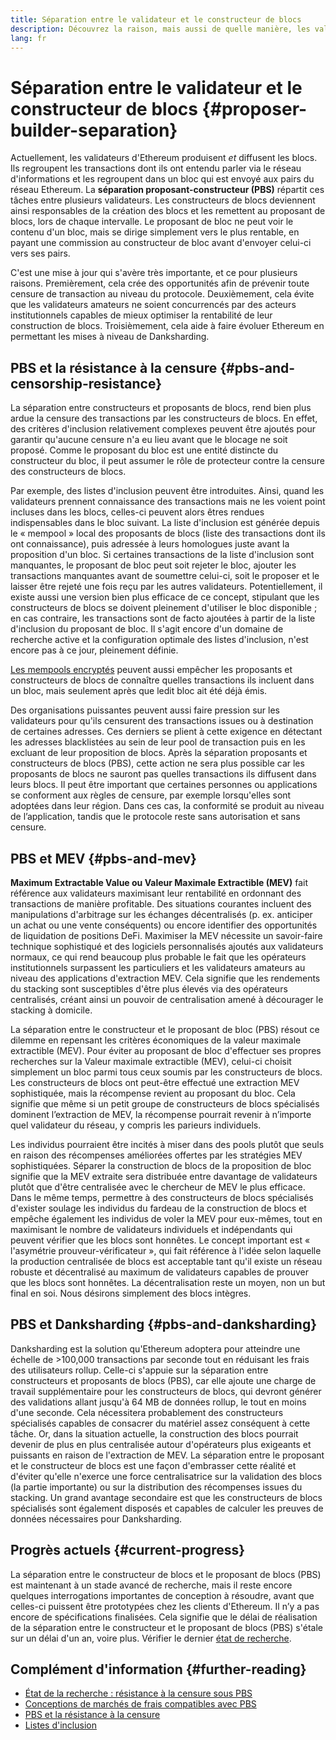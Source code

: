 ```yaml
---
title: Séparation entre le validateur et le constructeur de blocs
description: Découvrez la raison, mais aussi de quelle manière, les validateurs d'Ethereum vont séparer leurs responsabilités concernant la construction et la diffusion de blocs.
lang: fr
---
```


# Séparation entre le validateur et le constructeur de blocs {#proposer-builder-separation}

Actuellement, les validateurs d'Ethereum produisent _et_ diffusent les blocs. Ils regroupent les transactions dont ils ont entendu parler via le réseau d'informations et les regroupent dans un bloc qui est envoyé aux pairs du réseau Ethereum. La **séparation proposant-constructeur (PBS)** répartit ces tâches entre plusieurs validateurs. Les constructeurs de blocs deviennent ainsi responsables de la création des blocs et les remettent au proposant de blocs, lors de chaque intervalle. Le proposant de bloc ne peut voir le contenu d'un bloc, mais se dirige simplement vers le plus rentable, en payant une commission au constructeur de bloc avant d'envoyer celui-ci vers ses pairs.

C'est une mise à jour qui s'avère très importante, et ce pour plusieurs raisons. Premièrement, cela crée des opportunités afin de prévenir toute censure de transaction au niveau du protocole. Deuxièmement, cela évite que les validateurs amateurs ne soient concurrencés par des acteurs institutionnels capables de mieux optimiser la rentabilité de leur construction de blocs. Troisièmement, cela aide à faire évoluer Ethereum en permettant les mises à niveau de Danksharding.

## PBS et la résistance à la censure {#pbs-and-censorship-resistance}

La séparation entre constructeurs et proposants de blocs, rend bien plus ardue la censure des transactions par les constructeurs de blocs. En effet, des critères d'inclusion relativement complexes peuvent être ajoutés pour garantir qu'aucune censure n'a eu lieu avant que le blocage ne soit proposé. Comme le proposant du bloc est une entité distincte du constructeur du bloc, il peut assumer le rôle de protecteur contre la censure des constructeurs de blocs.

Par exemple, des listes d'inclusion peuvent être introduites. Ainsi, quand les validateurs prennent connaissance des transactions mais ne les voient point incluses dans les blocs, celles-ci peuvent alors êtres rendues indispensables dans le bloc suivant. La liste d'inclusion est générée depuis le « mempool » local des proposants de blocs (liste des transactions dont ils ont connaissance), puis adressée à leurs homologues juste avant la proposition d'un bloc. Si certaines transactions de la liste d'inclusion sont manquantes, le proposant de bloc peut soit rejeter le bloc, ajouter les transactions manquantes avant de soumettre celui-ci, soit le proposer et le laisser être rejeté une fois reçu par les autres validateurs. Potentiellement, il existe aussi une version bien plus efficace de ce concept, stipulant que les constructeurs de blocs se doivent pleinement d'utiliser le bloc disponible ; en cas contraire, les transactions sont de facto ajoutées à partir de la liste d'inclusion du proposant de bloc. Il s'agit encore d'un domaine de recherche active et la configuration optimale des listes d'inclusion, n'est encore pas à ce jour, pleinement définie.

[Les mempools encryptés](https://www.youtube.com/watch?v=fHDjgFcha0M&list=PLpktWkixc1gUqkyc1-iE6TT0RWQTBJELe&index=3) peuvent aussi empêcher les proposants et constructeurs de blocs de connaître quelles transactions ils incluent dans un bloc, mais seulement après que ledit bloc ait été déjà émis.

<ExpandableCard title="Quel genre de censure la séparation entre le constructeur et le proposant de blocs (PBS) résout-elle ?" eventCategory="/roadmap/pbs" eventName="clicked what kinds of censorship does PBS solve?">

Des organisations puissantes peuvent aussi faire pression sur les validateurs pour qu'ils censurent des transactions issues ou à destination de certaines adresses. Ces derniers se plient à cette exigence en détectant les adresses blacklistées au sein de leur pool de transaction puis en les excluant de leur proposition de blocs. Après la séparation proposants et constructeurs de blocs (PBS), cette action ne sera plus possible car les proposants de blocs ne sauront pas quelles transactions ils diffusent dans leurs blocs. Il peut être important que certaines personnes ou applications se conforment aux règles de censure, par exemple lorsqu'elles sont adoptées dans leur région. Dans ces cas, la conformité se produit au niveau de l’application, tandis que le protocole reste sans autorisation et sans censure.

</ExpandableCard>

## PBS et MEV {#pbs-and-mev}

**Maximum Extractable Value ou Valeur Maximale Extractible (MEV)** fait référence aux validateurs maximisant leur rentabilité en ordonnant des transactions de manière profitable. Des situations courantes incluent des manipulations d'arbitrage sur les échanges décentralisés (p. ex. anticiper un achat ou une vente conséquents) ou encore identifier des opportunités de liquidation de positions DeFi. Maximiser la MEV nécessite un savoir-faire technique sophistiqué et des logiciels personnalisés ajoutés aux validateurs normaux, ce qui rend beaucoup plus probable le fait que les opérateurs institutionnels surpassent les particuliers et les validateurs amateurs au niveau des applications d'extraction MEV. Cela signifie que les rendements du stacking sont susceptibles d'être plus élevés via des opérateurs centralisés, créant ainsi un pouvoir de centralisation amené à décourager le stacking à domicile.

La séparation entre le constructeur et le proposant de bloc (PBS) résout ce dilemme en repensant les critères économiques de la valeur maximale extractible (MEV). Pour éviter au proposant de bloc d'effectuer ses propres recherches sur la Valeur maximale extractible (MEV), celui-ci choisit simplement un bloc parmi tous ceux soumis par les constructeurs de blocs. Les constructeurs de blocs ont peut-être effectué une extraction MEV sophistiquée, mais la récompense revient au proposant du bloc. Cela signifie que même si un petit groupe de constructeurs de blocs spécialisés dominent l’extraction de MEV, la récompense pourrait revenir à n’importe quel validateur du réseau, y compris les parieurs individuels.

<ExpandableCard title="Pourquoi est-ce acceptable de centraliser la construction des blocs ?" eventCategory="/roadmap/pbs" eventName="clicked why is it OK to centralize block building?">

Les individus pourraient être incités à miser dans des pools plutôt que seuls en raison des récompenses améliorées offertes par les stratégies MEV sophistiquées. Séparer la construction de blocs de la proposition de bloc signifie que la MEV extraite sera distribuée entre davantage de validateurs plutôt que d'être centralisée avec le chercheur de MEV le plus efficace. Dans le même temps, permettre à des constructeurs de blocs spécialisés d'exister soulage les individus du fardeau de la construction de blocs et empêche également les individus de voler la MEV pour eux-mêmes, tout en maximisant le nombre de validateurs individuels et indépendants qui peuvent vérifier que les blocs sont honnêtes. Le concept important est « l'asymétrie prouveur-vérificateur », qui fait référence à l'idée selon laquelle la production centralisée de blocs est acceptable tant qu'il existe un réseau robuste et décentralisé au maximum de validateurs capables de prouver que les blocs sont honnêtes. La décentralisation reste un moyen, non un but final en soi. Nous désirons simplement des blocs intègres.
</ExpandableCard>

## PBS et Danksharding {#pbs-and-danksharding}

Danksharding est la solution qu'Ethereum adoptera pour atteindre une échelle de >100,000 transactions par seconde tout en réduisant les frais des utilisateurs rollup. Celle-ci s'appuie sur la séparation entre constructeurs et proposants de blocs (PBS), car elle ajoute une charge de travail supplémentaire pour les constructeurs de blocs, qui devront générer des validations allant jusqu'à 64 MB de données rollup, le tout en moins d'une seconde. Cela nécessitera probablement des constructeurs spécialisés capables de consacrer du matériel assez conséquent à cette tâche. Or, dans la situation actuelle, la construction des blocs pourrait devenir de plus en plus centralisée autour d'opérateurs plus exigeants et puissants en raison de l'extraction de MEV. La séparation entre le proposant et le constructeur de blocs est une façon d'embrasser cette réalité et d'éviter qu'elle n'exerce une force centralisatrice sur la validation des blocs (la partie importante) ou sur la distribution des récompenses issues du stacking. Un grand avantage secondaire est que les constructeurs de blocs spécialisés sont également disposés et capables de calculer les preuves de données nécessaires pour Danksharding.

## Progrès actuels {#current-progress}

La séparation entre le constructeur de blocs et le proposant de blocs (PBS) est maintenant à un stade avancé de recherche, mais il reste encore quelques interrogations importantes de conception à résoudre, avant que celles-ci puissent être prototypées chez les clients d'Ethereum. Il n’y a pas encore de spécifications finalisées. Cela signifie que le délai de réalisation de la séparation entre le constructeur et le proposant de blocs (PBS) s'étale sur un délai d'un an, voire plus. Vérifier le dernier [état de recherche](https://notes.ethereum.org/@vbuterin/pbs_censorship_resistance).

## Complément d'information {#further-reading}

- [État de la recherche : résistance à la censure sous PBS](https://notes.ethereum.org/@vbuterin/pbs_censorship_resistance)
- [Conceptions de marchés de frais compatibles avec PBS](https://ethresear.ch/t/proposer-block-builder-separation-friendly-fee-market-designs/9725)
- [PBS et la résistance à la censure](https://notes.ethereum.org/@fradamt/H1TsYRfJc#Secondary-auctions)
- [Listes d'inclusion](https://notes.ethereum.org/@fradamt/H1ZqdtrBF)

